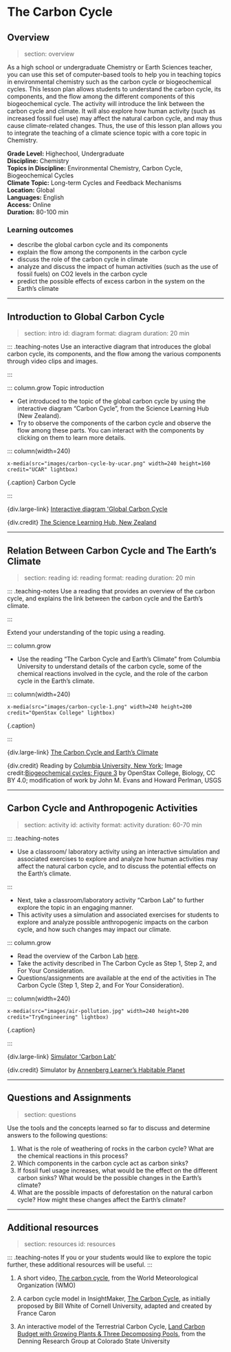 ﻿# The Carbon Cycle  

## Overview
> section: overview

As a high school or undergraduate Chemistry or Earth Sciences teacher, you can use this set of computer-based tools to help you in teaching topics in environmental chemistry such as the carbon cycle or biogeochemical cycles.
This lesson plan allows students to understand the carbon cycle, its components, and the flow among the different components of this biogeochemical cycle. The activity will introduce the link between the carbon cycle and climate. It will also explore how human activity (such as increased fossil fuel use) may affect the natural carbon cycle, and may thus cause climate-related changes.
Thus, the use of this lesson plan allows you to integrate the teaching of a climate science topic with a core topic in Chemistry.

 
__Grade Level:__ Highechool, Undergraduate   
__Discipline:__ Chemistry   
__Topics in Discipline:__ Environmental Chemistry, Carbon Cycle, Biogeochemical Cycles   
__Climate Topic:__ Long-term Cycles and Feedback Mechanisms     
__Location:__ Global   
__Languages:__ English     
__Access:__ Online   
__Duration:__ 80-100 min   


### Learning outcomes

* describe the global carbon cycle and its components
* explain the flow among the components in the carbon cycle
* discuss the role of the carbon cycle in climate
* analyze and discuss the impact of human activities (such as the use of fossil fuels) on CO2 levels in the carbon cycle
* predict the possible effects of excess carbon in the system on the Earth’s climate

---

## Introduction to Global Carbon Cycle
> section: intro
> id: diagram
> format: diagram
> duration: 20 min

::: .teaching-notes
Use an interactive diagram that introduces the global carbon cycle, its components, and the flow among the various components through video clips and images.

:::

::: column.grow
 Topic introduction 
 * Get introduced to the topic of the global carbon cycle by using the interactive diagram “Carbon Cycle”, from the Science Learning Hub (New Zealand).
 * Try to observe the components of the carbon cycle and observe the flow among these parts. You can interact with the components by clicking on them to learn more details.

::: column(width=240)

    x-media(src="images/carbon-cycle-by-ucar.png" width=240 height=160 credit="UCAR" lightbox)

{.caption} Carbon Cycle

:::

{div.large-link} 
[Interactive diagram 'Global Carbon Cycle](https://www.sciencelearn.org.nz/image_maps/3-carbon-cycle)

{div.credit}
[The Science Learning Hub, New Zealand](https://www.sciencelearn.org.nz/)

---

## Relation Between Carbon Cycle and The Earth’s Climate
> section: reading
> id: reading
> format: reading
> duration: 20 min

::: .teaching-notes
Use a reading that provides an overview of the carbon cycle, and explains the link between the carbon cycle and the Earth’s climate.

:::

Extend your understanding of the topic using a reading.

::: column.grow
* Use the reading “The Carbon Cycle and Earth’s Climate” from Columbia University to understand details of the carbon cycle, some of the chemical reactions involved in the cycle, and the role of the carbon cycle in the Earth’s climate.

::: column(width=240)

    x-media(src="images/carbon-cycle-1.png" width=240 height=200 credit="OpenStax College" lightbox)

{.caption} 

:::

{div.large-link} 
[The Carbon Cycle and Earth’s Climate](http://www.columbia.edu/~vjd1/carbon.htm)

{div.credit} 
Reading by [Columbia University, New York](https://www.columbia.edu/); Image credit:[Biogeochemical cycles: Figure 3](http://cnx.org/contents/s8Hh0oOc@9.10:1KV9fus6@4/Biogeochemical-Cycles) by OpenStax College, Biology, CC BY 4.0; modification of work by John M. Evans and Howard Perlman, USGS

---

## Carbon Cycle and Anthropogenic Activities
> section: activity
> id: activity
> format: activity
> duration: 60-70 min

::: .teaching-notes
* Use a classroom/ laboratory activity using an interactive simulation and associated exercises to explore and analyze how human activities may affect the natural carbon cycle, and to discuss the potential effects on the Earth’s climate.

:::

* Next, take a classroom/laboratory activity “Carbon Lab” to further explore the topic in an engaging manner.
* This activity uses a simulation and associated exercises for students to explore and analyze possible anthropogenic impacts on the carbon cycle, and how such changes may impact our climate.

::: column.grow
* Read the overview of the Carbon Lab [here](https://www.learner.org/courses/envsci/interactives/carbon/index.php).
* Take the activity described in The Carbon Cycle as Step 1, Step 2, and For Your Consideration.
* Questions/assignments are available at the end of the activities in The Carbon Cycle (Step 1, Step 2, and For Your Consideration). 


::: column(width=240)

    x-media(src="images/air-pollution.jpg" width=240 height=200 credit="TryEngineering" lightbox)

{.caption}

:::

{div.large-link} 
[Simulator 'Carbon Lab'](https://www.learner.org/series/the-habitable-planet-a-systems-approach-to-environmental-science/carbon-lab/)

{div.credit} 
Simulator by [Annenberg Learner’s Habitable Planet](https://www.learner.org/courses/envsci/index.html)

---


## Questions and Assignments

> section: questions

Use the tools and the concepts learned so far to discuss and determine answers to the following questions:

1. What is the role of weathering of rocks in the carbon cycle? What are the chemical reactions in this process?
2. Which components in the carbon cycle act as carbon sinks?
3. If fossil fuel usage increases, what would be the effect on the different carbon sinks? What would be the possible changes in the Earth’s climate?
4. What are the possible impacts of deforestation on the natural carbon cycle? How might these changes affect the Earth’s climate? 

---

## Additional resources
> section: resources
> id: resources

::: .teaching-notes
If you or your students would like to explore the topic further, these additional resources will be useful.
:::

1. A short video, [The carbon cycle](https://www.youtube.com/watch?v=E8Y6L5TI_94), from the World Meteorological Organization (WMO) 

2. A carbon cycle model in InsightMaker, [The Carbon Cycle](https://insightmaker.com/insight/79473/Global-Carbon-Cycle), as initially proposed by Bill White of Cornell University, adapted and created by France Caron

3. An interactive model of the Terrestrial Carbon Cycle, [Land Carbon Budget with Growing Plants & Three Decomposing Pools](http://biocycle.atmos.colostate.edu/shiny/Land/), from the Denning Research Group at Colorado State University